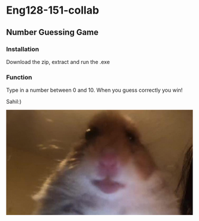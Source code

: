 # Eng128-151-collab

## Number Guessing Game

### Installation
Download the zip, extract and run the .exe

### Function
Type in a number between 0 and 10. When you guess correctly you win!

Sahil:)

![hamstser](img/hamster.jpg)
